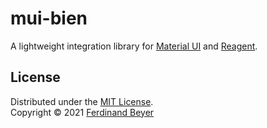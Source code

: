 # mui-bien

A lightweight integration library for [Material UI][mui] and [Reagent][reagent].

## License

Distributed under the [MIT License].  
Copyright &copy; 2021 [Ferdinand Beyer]

[mui]: https://material-ui.com/
[reagent]: https://reagent-project.github.io/

[Ferdinand Beyer]: https://fbeyer.com
[MIT License]: https://opensource.org/licenses/MIT
